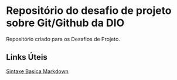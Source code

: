 # Repositório do desafio de projeto sobre Git/Github da DIO
Repositório criado para os Desafios de Projeto.

## Links Úteis
[Sintaxe Basica Markdown](https://www.markdownguide.org/basic-syntax/)
